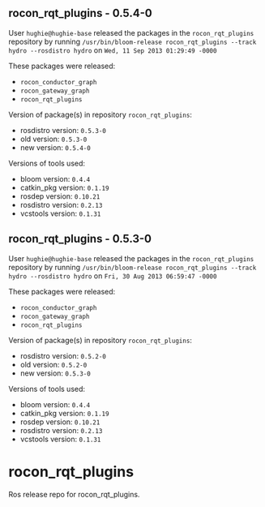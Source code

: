 ## rocon_rqt_plugins - 0.5.4-0

User `hughie@hughie-base` released the packages in the `rocon_rqt_plugins` repository by running `/usr/bin/bloom-release rocon_rqt_plugins --track hydro --rosdistro hydro` on `Wed, 11 Sep 2013 01:29:49 -0000`

These packages were released:
- `rocon_conductor_graph`
- `rocon_gateway_graph`
- `rocon_rqt_plugins`

Version of package(s) in repository `rocon_rqt_plugins`:
- rosdistro version: `0.5.3-0`
- old version: `0.5.3-0`
- new version: `0.5.4-0`

Versions of tools used:
- bloom version: `0.4.4`
- catkin_pkg version: `0.1.19`
- rosdep version: `0.10.21`
- rosdistro version: `0.2.13`
- vcstools version: `0.1.31`


## rocon_rqt_plugins - 0.5.3-0

User `hughie@hughie-base` released the packages in the `rocon_rqt_plugins` repository by running `/usr/bin/bloom-release rocon_rqt_plugins --track hydro --rosdistro hydro` on `Fri, 30 Aug 2013 06:59:47 -0000`

These packages were released:
- `rocon_conductor_graph`
- `rocon_gateway_graph`
- `rocon_rqt_plugins`

Version of package(s) in repository `rocon_rqt_plugins`:
- rosdistro version: `0.5.2-0`
- old version: `0.5.2-0`
- new version: `0.5.3-0`

Versions of tools used:
- bloom version: `0.4.4`
- catkin_pkg version: `0.1.19`
- rosdep version: `0.10.21`
- rosdistro version: `0.2.13`
- vcstools version: `0.1.31`


rocon_rqt_plugins
=================

Ros release repo for rocon_rqt_plugins.
